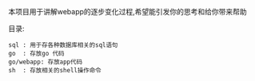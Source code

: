  本项目用于讲解webapp的逐步变化过程,希望能引发你的思考和给你带来帮助

 目录:
   
    sql : 用于存各种数据库相关的sql语句
    go  : 存放go 代码
    go/webapp: 存放app代码
    sh  : 存放相关的shell操作命令
